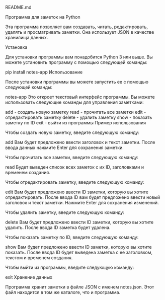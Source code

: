 README.md

Программа для заметок на Python

Эта программа позволяет вам создавать, читать, редактировать, удалять и просматривать заметки. Она использует JSON в качестве хранилища данных.

Установка

Для установки программы вам понадобится Python 3 или выше. Вы можете установить программу с помощью следующей команды:

pip install notes-app
Использование

После установки программы вы можете запустить ее с помощью следующей команды:

notes-app
Это откроет текстовый интерфейс программы. Вы можете использовать следующие команды для управления заметками:

add - создать новую заметку
read - прочитать все заметки
edit - отредактировать заметку
delete - удалить заметку
show - показать заметку по ID
exit - выйти из программы
Пример использования

Чтобы создать новую заметку, введите следующую команду:

add
Вам будет предложено ввести заголовок и текст заметки. После ввода данных нажмите Enter для сохранения заметки.

Чтобы прочитать все заметки, введите следующую команду:

read
Будет выведен список всех заметок с их ID, заголовками и временем создания.

Чтобы отредактировать заметку, введите следующую команду:

edit
Вам будет предложено ввести ID заметки, которую вы хотите отредактировать. После ввода ID вам будет предложено ввести новый заголовок и текст заметки. Нажмите Enter для сохранения изменений.

Чтобы удалить заметку, введите следующую команду:

delete
Вам будет предложено ввести ID заметки, которую вы хотите удалить. После ввода ID заметка будет удалена.

Чтобы показать заметку по ID, введите следующую команду:

show
Вам будет предложено ввести ID заметки, которую вы хотите показать. После ввода ID будет выведена заметка с ее заголовком, текстом и временем создания.

Чтобы выйти из программы, введите следующую команду:

exit
Хранение данных

Программа хранит заметки в файле JSON с именем notes.json. Этот файл находится в том же каталоге, что и программа.